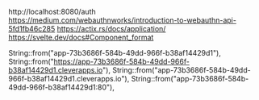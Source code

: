 http://localhost:8080/auth
https://medium.com/webauthnworks/introduction-to-webauthn-api-5fd1fb46c285
https://actix.rs/docs/application/
https://svelte.dev/docs#Component_format







  String::from("app-73b3686f-584b-49dd-966f-b38af14429d1"),
        String::from("https://app-73b3686f-584b-49dd-966f-b38af14429d1.cleverapps.io"),
        String::from("app-73b3686f-584b-49dd-966f-b38af14429d1.cleverapps.io"),
        String::from("app-73b3686f-584b-49dd-966f-b38af14429d1:80"),